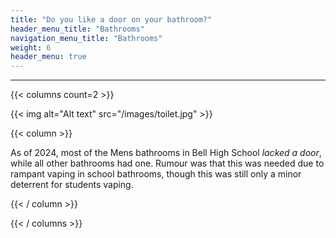 ```yaml
---
title: "Do you like a door on your bathroom?"
header_menu_title: "Bathrooms"
navigation_menu_title: "Bathrooms"
weight: 6
header_menu: true
---
```


---

{{< columns count=2 >}}


{{< img alt="Alt text" src="/images/toilet.jpg"  >}}

{{< column >}}

As of 2024, most of the Mens bathrooms in Bell High School *lacked a door*, while all other bathrooms had one. Rumour was that this was needed due to rampant vaping in school bathrooms, though this was still only a minor deterrent for students vaping.

{{< / column >}}


{{< / columns >}}





